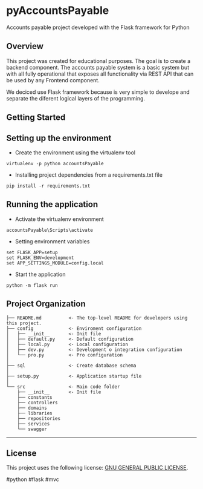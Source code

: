 
pyAccountsPayable
==============================
Accounts payable project developed with the Flask framework for Python

Overview
------------
This project was created for educational purposes. The goal is to create a backend component. The accounts payable system is a basic system but with all fully operational that exposes all functionality via REST API that can be used by any Frontend component.

We deciced use Flask framework because is very simple to develope and separate the diferent logical layers of the programming.


Getting Started
------------

Setting up the environment
---------

 - Create the environment using the virtualenv tool

```
virtualenv -p python accountsPayable
```

 - Installing project dependencies from a requirements.txt file

```
pip install -r requirements.txt
```
Running the application
---------

- Activate the virtualenv environment

```
accountsPayable\Scripts\activate
```
- Setting environment variables

```
set FLASK_APP=setup
set FLASK_ENV=development
set APP_SETTINGS_MODULE=config.local
```

- Start the application

```
python -m flask run
```

Project Organization
------------
    ├── README.md          <- The top-level README for developers using this project.
    ├── config             <- Enviroment configuration
    │   ├── __init__       <- Init file
    │   ├── default.py     <- Default configuration
    │   ├── local.py       <- Local configuration
    │   ├── dev.py         <- Development o integration configuration
    │   └── pro.py         <- Pro configuration
    │
    ├── sql                <- Create database schema
    │
    ├── setup.py           <- Application startup file
    │
    └── src                <- Main code folder
        ├── __init__       <- Init file
        ├── constants   
        ├── controllers 
        ├── domains     
        ├── libraries   
        ├── repositories
        ├── services    
        └── swagger     
     
    
--------

License
------------
This project uses the following license: [GNU GENERAL PUBLIC LICENSE](<link>).

#python #flask #mvc 
